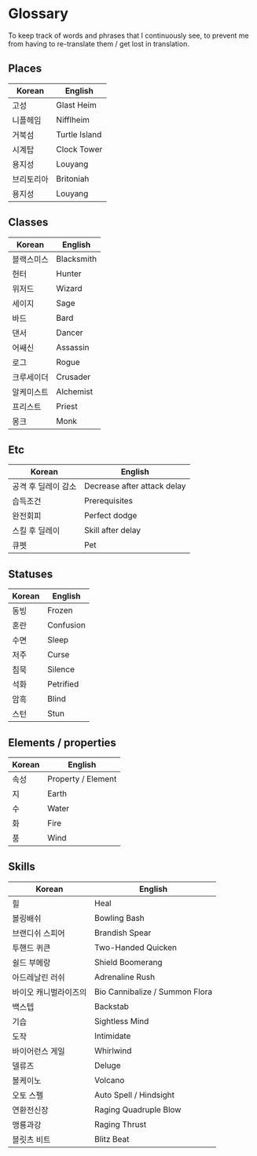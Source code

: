 # Glossary

To keep track of words and phrases that I continuously see, to prevent me from having to re-translate them / get lost in translation.

## Places

| Korean | English |
| --- | --- |
| 고성 | Glast Heim |
| 니플헤임 | Nifflheim |
| 거북섬 | Turtle Island |
| 시계탑 | Clock Tower |
| 용지성 | Louyang |
| 브리토리아 | Britoniah |
| 용지성 | Louyang |

## Classes 

| Korean | English |
| --- | --- |
| 블랙스미스 | Blacksmith |
| 헌터 | Hunter |
| 위저드 | Wizard |
| 세이지 | Sage |
| 바드 | Bard |
| 댄서 | Dancer |
| 어쌔신 | Assassin |
| 로그 | Rogue |
| 크루세이더 | Crusader |
| 알케미스트 | Alchemist |
| 프리스트 | Priest |
| 몽크 | Monk |

## Etc 

| Korean | English |
| --- | --- |
| 공격 후 딜레이 감소 | Decrease after attack delay |
| 습득조건 | Prerequisites |
| 완전회피 | Perfect dodge |
| 스킬 후 딜레이 | Skill after delay |
| 큐펫 | Pet |

## Statuses

| Korean | English |
| --- | --- |
| 동빙 | Frozen |
| 혼란 | Confusion |
| 수면 | Sleep |
| 저주 | Curse |
| 침묵 | Silence |
| 석화 | Petrified |
| 암흑 | Blind |
| 스턴 | Stun |

## Elements / properties 

| Korean | English |
| --- | --- |
| 속성 | Property / Element |
| 지 | Earth |
| 수 | Water |
| 화 | Fire |
| 풍 | Wind |

## Skills

| Korean | English |
| --- | --- |
| 힐 | Heal |
| 볼링배쉬 | Bowling Bash |
| 브랜디쉬 스피어 | Brandish Spear |
| 투핸드 퀴큰 | Two-Handed Quicken |
| 쉴드 부메랑 | Shield Boomerang |
| 아드레날린 러쉬 | Adrenaline Rush |
| 바이오 캐니벌라이즈의 | Bio Cannibalize / Summon Flora |
| 백스텝 | Backstab |
| 기습 | Sightless Mind |
| 도작 | Intimidate |
| 바이어런스 게일 | Whirlwind |
| 델류즈 | Deluge |
| 볼케이노 | Volcano |
| 오토 스펠 | Auto Spell / Hindsight |
| 연환전신장 | Raging Quadruple Blow |
| 맹룡과강 | Raging Thrust |
| 블릿츠 비트 | Blitz Beat |

